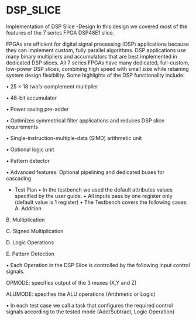 # DSP_SLICE
Implementation of DSP Slice
-Design
In this design we covered most of the features of the 7 series FPGA DSP48E1 slice.

FPGAs are efficient for digital signal processing (DSP) applications because they can implement custom, fully parallel algorithms. DSP applications use many binary multipliers and accumulators that are best implemented in dedicated DSP slices. All 7 series FPGAs have many dedicated, full-custom, low-power DSP slices, combining high speed with small size while retaining system design flexibility. 
Some highlights of the DSP functionality include:

• 25 × 18 two’s-complement multiplier

• 48-bit accumulator

• Power saving pre-adder

• Optimizes symmetrical filter applications and reduces DSP slice requirements

• Single-instruction-multiple-data (SIMD) arithmetic unit

• Optional logic unit

• Pattern detector

• Advanced features:  Optional pipelining and dedicated buses for cascading

- Test Plan
•    In the testbench we used the default attributes values specified by the user guide.
•    All inputs pass by one register only (default value is 1 register)
•    The Testbench covers the following cases:
A.    Addition

B.    Multiplication

C.    Signed Multiplication

D.    Logic Operations

E.    Pattern Detection

•    Each Operation in the DSP Slice is controlled by the following input control signals. 

OPMODE: specifies output of the 3 muxes (X,Y and Z)

ALUMODE: specifies the ALU operations (Arithmetic or Logic)

•    In each test case we call a task that configures the required control signals according to the tested mode (Add/Subtract, Logic Operation)
